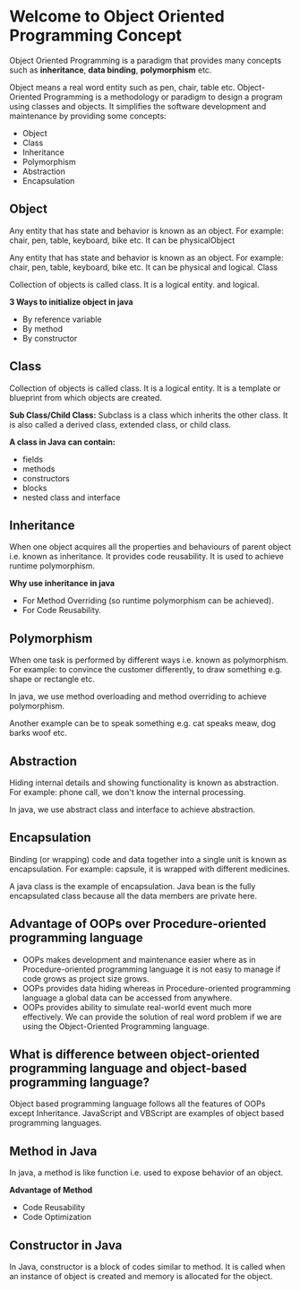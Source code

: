 # Welcome to Object Oriented Programming Concept

Object Oriented Programming is a paradigm that provides many
concepts such as **inheritance**, **data binding**, **polymorphism**
etc.

Object means a real word entity such as pen, chair, table etc. 
Object-Oriented Programming is a methodology or paradigm to design 
a program using classes and objects. It simplifies the software 
development and maintenance by providing some concepts:

- Object
- Class
- Inheritance
- Polymorphism
- Abstraction
- Encapsulation

## Object

Any entity that has state and behavior is known as an object. 
For example: chair, pen, table, keyboard, bike etc. 
It can be physicalObject

Any entity that has state and behavior is known as an object. For example: chair, pen, table, keyboard, bike etc. It can be physical and logical.
Class

Collection of objects is called class. It is a logical entity. and logical.

**3 Ways to initialize object in java**

- By reference variable
- By method
- By constructor

## Class

Collection of objects is called class. It is a logical entity.  It is a template or blueprint from which objects are created.

**Sub Class/Child Class:** Subclass is a class which inherits the other class. It is also called a derived class, extended class, or child class.

**A class in Java can contain:**

- fields
- methods
- constructors
- blocks
- nested class and interface

## Inheritance

When one object acquires all the properties and behaviours of parent object i.e. known as inheritance. It provides code reusability. It is used to achieve runtime polymorphism.

**Why use inheritance in java**
- For Method Overriding (so runtime polymorphism can be achieved).
- For Code Reusability.

## Polymorphism

When one task is performed by different ways i.e. known as polymorphism. For example: to convince the customer differently, to draw something e.g. shape or rectangle etc.

In java, we use method overloading and method overriding to achieve polymorphism.

Another example can be to speak something e.g. cat speaks meaw, dog barks woof etc.

## Abstraction

Hiding internal details and showing functionality is known as abstraction. For example: phone call, we don't know the internal processing.

In java, we use abstract class and interface to achieve abstraction.

## Encapsulation

Binding (or wrapping) code and data together into a single unit is known as encapsulation. For example: capsule, it is wrapped with different medicines.

A java class is the example of encapsulation. Java bean is the fully encapsulated class because all the data members are private here.

## Advantage of OOPs over Procedure-oriented programming language

- OOPs makes development and maintenance easier where as in Procedure-oriented programming language it is not easy to manage if code grows as project size grows.
- OOPs provides data hiding whereas in Procedure-oriented programming language a global data can be accessed from anywhere.
- OOPs provides ability to simulate real-world event much more effectively. We can provide the solution of real word problem if we are using the Object-Oriented Programming language.

## What is difference between object-oriented programming language and object-based programming language?

Object based programming language follows all the features of OOPs except Inheritance. JavaScript and VBScript are examples of object based programming languages.

## Method in Java

In java, a method is like function i.e. used to expose behavior of an object.

**Advantage of Method**
- Code Reusability
- Code Optimization

## Constructor in Java

In Java, constructor is a block of codes similar to method. It is called when an instance of object is created and memory is allocated for the object.
